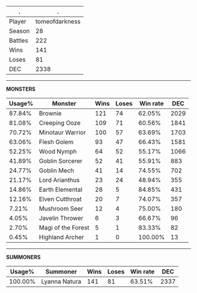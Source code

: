 .|.
|-|-
Player|tomeofdarkness
Season|28
Battles|222
Wins|141
Loses|81
DEC|2338

---
**MONSTERS**

Usage%|Monster|Wins|Loses|Win rate|DEC|
-|-|-|-|-|-|
87.84%|Brownie|121|74|62.05%|2029|
81.08%|Creeping Ooze|109|71|60.56%|1841|
70.72%|Minotaur Warrior|100|57|63.69%|1703|
63.06%|Flesh Golem|93|47|66.43%|1581|
52.25%|Wood Nymph|64|52|55.17%|1066|
41.89%|Goblin Sorcerer|52|41|55.91%|883|
24.77%|Goblin Mech|41|14|74.55%|702|
21.17%|Lord Arianthus|23|24|48.94%|355|
14.86%|Earth Elemental|28|5|84.85%|431|
12.16%|Elven Cutthroat|20|7|74.07%|357|
7.21%|Mushroom Seer|12|4|75.00%|180|
4.05%|Javelin Thrower|6|3|66.67%|96|
2.70%|Magi of the Forest|5|1|83.33%|82|
0.45%|Highland Archer|1|0|100.00%|13|

---
**SUMMONERS**

Usage%|Summoner|Wins|Loses|Win rate|DEC|
-|-|-|-|-|-|
100.00%|Lyanna Natura|141|81|63.51%|2337|
